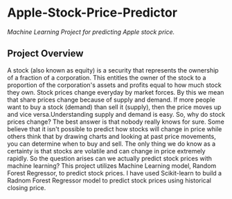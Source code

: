 # Apple-Stock-Price-Predictor
*Machine Learning Project for predicting Apple stock price.*
## Project Overview
A stock (also known as equity) is a security that represents the ownership of a fraction of a corporation. This entitles the owner of the stock to a proportion of the corporation's assets and profits equal to how much stock they own.
Stock prices change everyday by market forces. By this we mean that share prices change because of supply and demand. If more people want to buy a stock (demand) than sell it (supply), then the price moves up and vice versa.Understanding supply and demand is easy. So, why do stock prices change? The best answer is that nobody really knows for sure. Some believe that it isn't possible to predict how stocks will change in price while others think that by drawing charts and looking at past price movements, you can determine when to buy and sell. The only thing we do know as a certainty is that stocks are volatile and can change in price extremely rapidly.
So the question arises can we actually predict stock prices with machine learning? This project utilizes Machine Learning model, Random Forest Regressor, to predict stock prices. I have used Scikit-learn to build a Radnom Forest Regressor model to predict stock prices using historical closing price.
